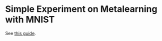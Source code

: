 # Simple Experiment on Metalearning with MNIST

See [this guide](https://medium.com/pytorch/making-meta-learning-easily-accessible-on-pytorch-9730d33374a2).
